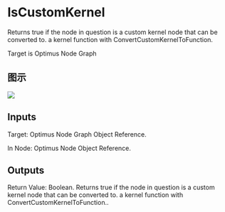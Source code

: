 # IsCustomKernel

Returns true if the node in question is a custom kernel node that can be converted to. a kernel function with ConvertCustomKernelToFunction.

Target is Optimus Node Graph

## 图示

![]($-20221218-20172349.png)

## Inputs

Target: Optimus Node Graph Object Reference.

In Node: Optimus Node Object Reference.  

## Outputs

Return Value: Boolean. Returns true if the node in question is a custom kernel node that can be converted to. a kernel function with ConvertCustomKernelToFunction..

